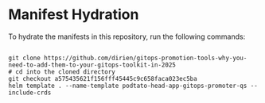 
# Manifest Hydration

To hydrate the manifests in this repository, run the following commands:

```shell

git clone https://github.com/dirien/gitops-promotion-tools-why-you-need-to-add-them-to-your-gitops-toolkit-in-2025
# cd into the cloned directory
git checkout a575435621f156fff45445c9c658faca023ec5ba
helm template . --name-template podtato-head-app-gitops-promoter-qs --include-crds
```